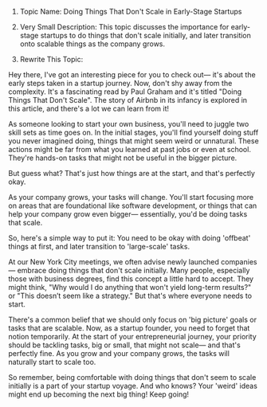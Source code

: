 1. Topic Name: Doing Things That Don't Scale in Early-Stage Startups

2. Very Small Description: This topic discusses the importance for early-stage startups to do things that don't scale initially, and later transition onto scalable things as the company grows.

3. Rewrite This Topic:

Hey there, I've got an interesting piece for you to check out— it's about the early steps taken in a startup journey. Now, don't shy away from the complexity. It's a fascinating read by Paul Graham and it's titled "Doing Things That Don't Scale". The story of Airbnb in its infancy is explored in this article, and there's a lot we can learn from it!

As someone looking to start your own business, you'll need to juggle two skill sets as time goes on. In the initial stages, you'll find yourself doing stuff you never imagined doing, things that might seem weird or unnatural. These actions might be far from what you learned at past jobs or even at school. They're hands-on tasks that might not be useful in the bigger picture. 

But guess what? That's just how things are at the start, and that's perfectly okay. 

As your company grows, your tasks will change. You'll start focusing more on areas that are foundational like software development, or things that can help your company grow even bigger— essentially, you'd be doing tasks that scale.

So, here's a simple way to put it: You need to be okay with doing 'offbeat' things at first, and later transition to 'large-scale' tasks.

At our New York City meetings, we often advise newly launched companies— embrace doing things that don't scale initially. Many people, especially those with business degrees, find this concept a little hard to accept. They might think, "Why would I do anything that won't yield long-term results?" or "This doesn’t seem like a strategy." But that's where everyone needs to start.

There's a common belief that we should only focus on 'big picture' goals or tasks that are scalable. Now, as a startup founder, you need to forget that notion temporarily. At the start of your entrepreneurial journey, your priority should be tackling tasks, big or small, that might not scale— and that's perfectly fine. As you grow and your company grows, the tasks will naturally start to scale too. 

So remember, being comfortable with doing things that don't seem to scale initially is a part of your startup voyage. And who knows? Your 'weird' ideas might end up becoming the next big thing! Keep going!